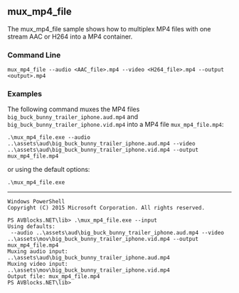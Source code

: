 ## mux_mp4_file

The mux_mp4_file sample shows how to multiplex MP4 files with one stream AAC or H264 into a MP4 container.

### Command Line

	mux_mp4_file --audio <AAC_file>.mp4 --video <H264_file>.mp4 --output <output>.mp4

###	Examples

The following command muxes the MP4 files `big_buck_bunny_trailer_iphone.aud.mp4` and `big_buck_bunny_trailer_iphone.vid.mp4` into a MP4 file `mux_mp4_file.mp4`: 

	.\mux_mp4_file.exe --audio ..\assets\aud\big_buck_bunny_trailer_iphone.aud.mp4 --video ..\assets\aud\big_buck_bunny_trailer_iphone.vid.mp4 --output mux_mp4_file.mp4 

or using the default options:
	
	.\mux_mp4_file.exe

***

	Windows PowerShell
	Copyright (C) 2015 Microsoft Corporation. All rights reserved.
	
	PS AVBlocks.NET\lib> .\mux_mp4_file.exe --input 
	Using defaults:
	 --audio ..\assets\aud\big_buck_bunny_trailer_iphone.aud.mp4 --video ..\assets\mov\big_buck_bunny_trailer_iphone.vid.mp4 --output mux_mp4_file.mp4
	Muxing audio input: ..\assets\aud\big_buck_bunny_trailer_iphone.aud.mp4
	Muxing video input: ..\assets\mov\big_buck_bunny_trailer_iphone.vid.mp4
	Output file: mux_mp4_file.mp4
	PS AVBlocks.NET\lib>